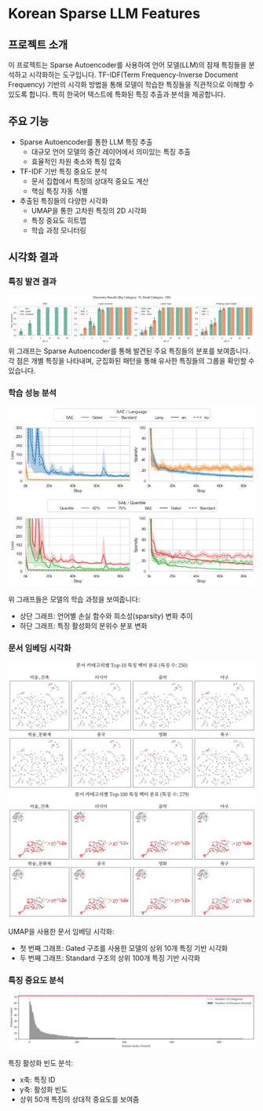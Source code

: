 # Korean Sparse LLM Features

## 프로젝트 소개
이 프로젝트는 Sparse Autoencoder를 사용하여 언어 모델(LLM)의 잠재 특징들을 분석하고 시각화하는 도구입니다. TF-IDF(Term Frequency-Inverse Document Frequency) 기반의 시각화 방법을 통해 모델이 학습한 특징들을 직관적으로 이해할 수 있도록 합니다. 특히 한국어 텍스트에 특화된 특징 추출과 분석을 제공합니다.

## 주요 기능
- Sparse Autoencoder를 통한 LLM 특징 추출
  - 대규모 언어 모델의 중간 레이어에서 의미있는 특징 추출
  - 효율적인 차원 축소와 특징 압축
- TF-IDF 기반 특징 중요도 분석
  - 문서 집합에서 특징의 상대적 중요도 계산
  - 핵심 특징 자동 식별
- 추출된 특징들의 다양한 시각화
  - UMAP을 통한 고차원 특징의 2D 시각화
  - 특징 중요도 히트맵
  - 학습 과정 모니터링

## 시각화 결과

### 특징 발견 결과
<img src="assets/discovery_results.png">
위 그래프는 Sparse Autoencoder를 통해 발견된 주요 특징들의 분포를 보여줍니다. 각 점은 개별 특징을 나타내며, 군집화된 패턴을 통해 유사한 특징들의 그룹을 확인할 수 있습니다.

### 학습 성능 분석
<img src="assets/loss_sparsity_lang.png">
<img src="assets/loss_sparsity_quantile.png">

위 그래프들은 모델의 학습 과정을 보여줍니다:
- 상단 그래프: 언어별 손실 함수와 희소성(sparsity) 변화 추이
- 하단 그래프: 특징 활성화의 분위수 분포 변화

### 문서 임베딩 시각화
<img src="assets/exaone_8b_train_ko_gated_q2_topk10_umap.png">
<img src="assets/exaone_8b_train_ko_standard_q2_topk100_umap.png">

UMAP을 사용한 문서 임베딩 시각화:
- 첫 번째 그래프: Gated 구조를 사용한 모델의 상위 10개 특징 기반 시각화
- 두 번째 그래프: Standard 구조의 상위 100개 특징 기반 시각화

### 특징 중요도 분석
<img src="assets/exaone_8b_train_ko_gated_q2_topk50_feature_counts.png">

특징 활성화 빈도 분석:
- x축: 특징 ID
- y축: 활성화 빈도
- 상위 50개 특징의 상대적 중요도를 보여줌
